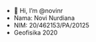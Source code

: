 - 👋 Hi, I’m @novinr
- Nama: Novi Nurdiana
- NIM: 20/462153/PA/20125
- Geofisika 2020


<!---
novinr/novinr is a ✨ special ✨ repository because its `README.md` (this file) appears on your GitHub profile.
You can click the Preview link to take a look at your changes.
--->
